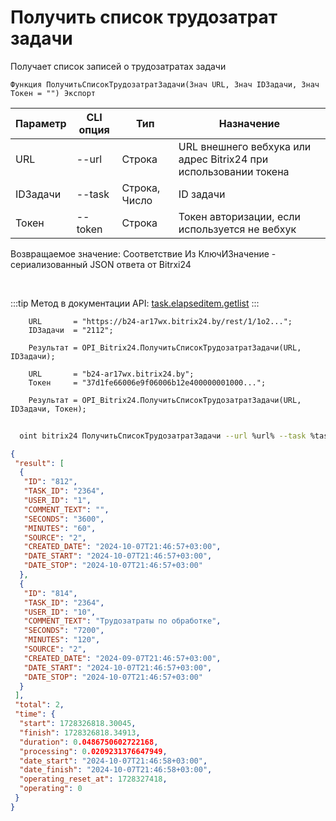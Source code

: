 ﻿---
sidebar_position: 3
---

# Получить список трудозатрат задачи
 Получает список записей о трудозатратах задачи



`Функция ПолучитьСписокТрудозатратЗадачи(Знач URL, Знач IDЗадачи, Знач Токен = "") Экспорт`

  | Параметр | CLI опция | Тип | Назначение |
  |-|-|-|-|
  | URL | --url | Строка | URL внешнего вебхука или адрес Bitrix24 при использовании токена |
  | IDЗадачи | --task | Строка, Число | ID задачи |
  | Токен | --token | Строка | Токен авторизации, если используется не вебхук |

  
  Возвращаемое значение:   Соответствие Из КлючИЗначение - сериализованный JSON ответа от Bitrxi24

<br/>

:::tip
Метод в документации API: [task.elapseditem.getlist](https://dev.1c-bitrix.ru/rest_help/tasks/task/elapseditem/getlist.php)
:::
<br/>


```bsl title="Пример кода"
    URL       = "https://b24-ar17wx.bitrix24.by/rest/1/1o2...";
    IDЗадачи  = "2112";

    Результат = OPI_Bitrix24.ПолучитьСписокТрудозатратЗадачи(URL, IDЗадачи);

    URL       = "b24-ar17wx.bitrix24.by";
    Токен     = "37d1fe66006e9f06006b12e400000001000...";

    Результат = OPI_Bitrix24.ПолучитьСписокТрудозатратЗадачи(URL, IDЗадачи, Токен);
```



```sh title="Пример команды CLI"
    
  oint bitrix24 ПолучитьСписокТрудозатратЗадачи --url %url% --task %task% --token %token%

```

```json title="Результат"
{
 "result": [
  {
   "ID": "812",
   "TASK_ID": "2364",
   "USER_ID": "1",
   "COMMENT_TEXT": "",
   "SECONDS": "3600",
   "MINUTES": "60",
   "SOURCE": "2",
   "CREATED_DATE": "2024-10-07T21:46:57+03:00",
   "DATE_START": "2024-10-07T21:46:57+03:00",
   "DATE_STOP": "2024-10-07T21:46:57+03:00"
  },
  {
   "ID": "814",
   "TASK_ID": "2364",
   "USER_ID": "10",
   "COMMENT_TEXT": "Трудозатраты по обработке",
   "SECONDS": "7200",
   "MINUTES": "120",
   "SOURCE": "2",
   "CREATED_DATE": "2024-09-07T21:46:57+03:00",
   "DATE_START": "2024-10-07T21:46:57+03:00",
   "DATE_STOP": "2024-10-07T21:46:57+03:00"
  }
 ],
 "total": 2,
 "time": {
  "start": 1728326818.30045,
  "finish": 1728326818.34913,
  "duration": 0.0486750602722168,
  "processing": 0.0209231376647949,
  "date_start": "2024-10-07T21:46:58+03:00",
  "date_finish": "2024-10-07T21:46:58+03:00",
  "operating_reset_at": 1728327418,
  "operating": 0
 }
}
```
